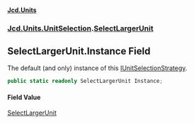 #### [Jcd.Units](index.md 'index')
### [Jcd.Units.UnitSelection](Jcd.Units.UnitSelection.md 'Jcd.Units.UnitSelection').[SelectLargerUnit](Jcd.Units.UnitSelection.SelectLargerUnit.md 'Jcd.Units.UnitSelection.SelectLargerUnit')

## SelectLargerUnit.Instance Field

The default (and only) instance of this [IUnitSelectionStrategy](Jcd.Units.UnitSelection.IUnitSelectionStrategy.md 'Jcd.Units.UnitSelection.IUnitSelectionStrategy').

```csharp
public static readonly SelectLargerUnit Instance;
```

#### Field Value
[SelectLargerUnit](Jcd.Units.UnitSelection.SelectLargerUnit.md 'Jcd.Units.UnitSelection.SelectLargerUnit')